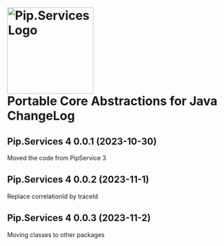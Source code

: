 # <img src="https://uploads-ssl.webflow.com/5ea5d3315186cf5ec60c3ee4/5edf1c94ce4c859f2b188094_logo.svg" alt="Pip.Services Logo" width="200"> <br/> Portable Core Abstractions for Java ChangeLog

## <a name="0.0.1"></a>Pip.Services 4 0.0.1 (2023-10-30)
Moved the code from PipService 3

## <a name="0.0.2"></a>Pip.Services 4 0.0.2 (2023-11-1)
Replace correlationId by traceId

## <a name="0.0.3"></a>Pip.Services 4 0.0.3 (2023-11-2)
Moving classes to other packages

